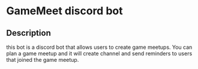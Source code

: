 # GameMeet discord bot

## Description

this bot is a discord bot that allows users to create game meetups.
You can plan a game meetup and it will create channel and send reminders to users that joined the game meetup.
